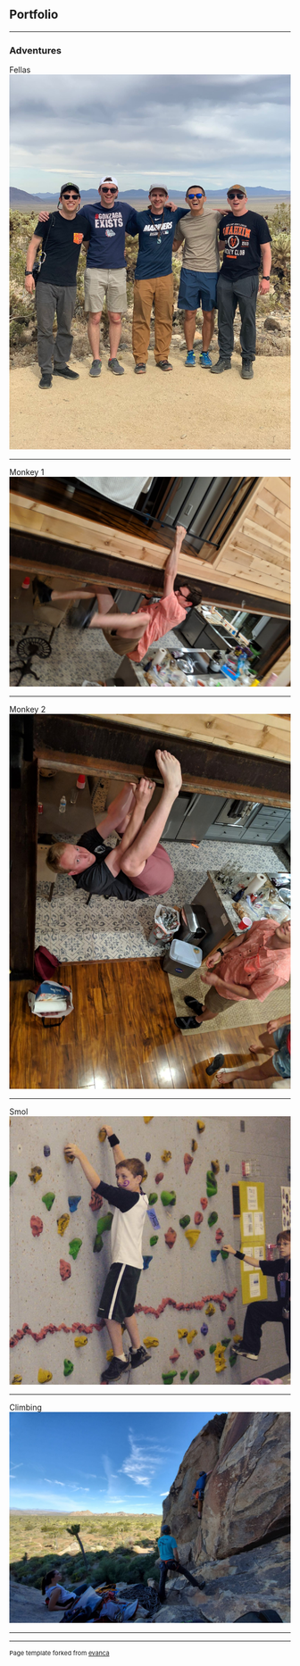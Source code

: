 ## Portfolio

---

### Adventures

Fellas
<img src="images/fellas.jpg?raw=true"/>

---
Monkey 1
<img src="images/idiot_1.jpg?raw=true"/>

---

Monkey 2
<img src="images/idiot_2.jpg?raw=true"/>

---

Smol
<img src="images/smol.png?raw=true"/>

---

Climbing
<img src="images/climbing.jpg?raw=true"/>

---


---
<p style="font-size:11px">Page template forked from <a href="https://github.com/evanca/quick-portfolio">evanca</a></p>
<!-- Remove above link if you don't want to attibute -->
